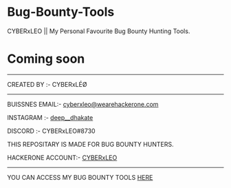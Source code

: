 # Bug-Bounty-Tools
CYBERxLEO || My Personal Favourite Bug Bounty Hunting Tools. 

# Coming soon 

-------------------------------------------------------------------------

CREATED BY :- CYBERxLÉØ

-------------------------------------------------------------------------


BUISSNES EMAIL:- cyberxleo@wearehackerone.com

INSTAGRAM :- [deep__dhakate](https://instagram.com/deep__dhakate)

DISCORD :- CYBERxLEO#8730

THIS REPOSITARY IS MADE FOR BUG BOUNTY HUNTERS. 

HACKERONE ACCOUNT:- [CYBERxLEO](https://hackerone.com/cyberxleo?type=user)

-------------------------------------------------------------------------

YOU CAN ACCESS MY BUG BOUNTY TOOLS [HERE](link.com)
